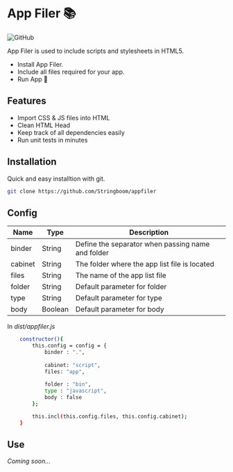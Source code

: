 # App Filer 📚

![GitHub](https://img.shields.io/github/license/Stringboom/appfiler)

App Filer is used to include scripts and stylesheets in HTML5.

- Install App Filer.
- Include all files required for your app.
- Run App 🎉

## Features

- Import CSS & JS files into HTML
- Clean HTML Head
- Keep track of all dependencies easily
- Run unit tests in minutes

## Installation

Quick and easy installtion with git.

```sh
git clone https://github.com/Stringboom/appfiler
```

## Config

| Name    | Type    | Description                                       |
|---------|---------|---------------------------------------------------|
| binder  | String  | Define the separator when passing name and folder |
| cabinet | String  | The folder where the app list file is located     |
| files   | String  | The name of the app list file                     |
| folder  | String  | Default parameter for folder                      |
| type    | String  | Default parameter for type                        |
| body    | Boolean | Default parameter for body                        |

In _dist/appfiler.js_
```sh
    constructor(){
        this.config = config = {
            binder : ".",
            
            cabinet: "script",
            files: "app",
    
            folder : "bin",
            type : "javascript",
            body : false
        };

        this.incl(this.config.files, this.config.cabinet);
    }
```

## Use

_Coming soon..._


